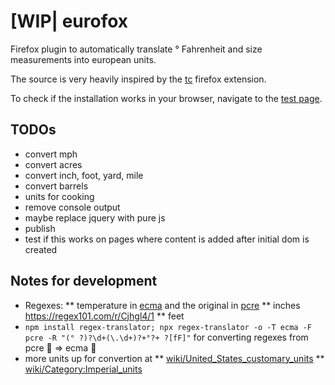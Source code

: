 # [WIP| eurofox

Firefox plugin to automatically translate ° Fahrenheit and size measurements into european units.

The source is very heavily inspired by the [tc](https://github.com/spb/tc) firefox extension.

To check if the installation works in your browser, navigate to the [test page](testpage/test.html).

## TODOs

* convert mph
* convert acres
* convert inch, foot, yard, mile
* convert barrels
* units for cooking
* remove console output
* maybe replace jquery with pure js
* publish
* test if this works on pages where content is added after initial dom is created

## Notes for development

* Regexes:
** temperature in [ecma](https://regex101.com/r/Wrpp4x/1) and the original in [pcre](https://regex101.com/r/Ak5Joj/1)
** inches https://regex101.com/r/Cjhgl4/1
** feet
* `npm install regex-translator; npx regex-translator -o -T ecma -F pcre -R "(° ?)?\d+(\.\d+)?+°?+ ?[fF]"` for converting regexes from pcre 🧠 => ecma 💪
* more units up for convertion at
** [wiki/United_States_customary_units](https://simple.wikipedia.org/wiki/United_States_customary_units)
** [wiki/Category:Imperial_units](https://en.wikipedia.org/wiki/Category:Imperial_units)
